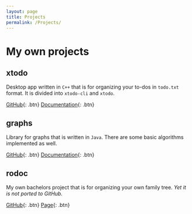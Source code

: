 ```yaml
---
layout: page
title: Projects
permalink: /Projects/
---
```


# My own projects

## xtodo

Desktop app written in `C++` that is for organizing your to-dos in `todo.txt` format. It is divided into `xtodo-cli` and `xtodo`.

[GitHub](https://github.com/metury/xtodo){: .btn} [Documentation](){: .btn}

## graphs

Library for graphs that is written in `Java`. There are some basic algorithms implemented as well.

[GitHub](https://github.com/metury/graphs){: .btn} [Documentation](){: .btn}

## rodoc

My own bachelors project that is for organizing your own family tree. *Yet it is not ported to GitHub.*

[GitHub](https://github.com/rodoc-app/rodoc-app){: .btn} [Page](https://rodoc-app.github.io/){: .btn}
